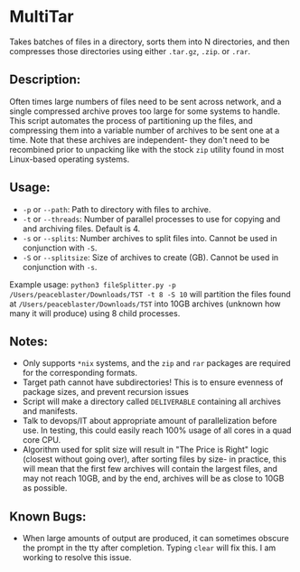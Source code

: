 # MultiTar
 Takes batches of files in a directory, sorts them into N directories, and then compresses those directories using either `.tar.gz`, `.zip`. or `.rar`.
 
## Description:
 Often times large numbers of files need to be sent across network, and a single compressed archive proves too large for some systems to handle. This script automates the process of partitioning up the files, and compressing them into a variable number of archives to be sent one at a time. Note that these archives are independent- they don't need to be recombined prior to unpacking like with the stock `zip` utility found in most Linux-based operating systems.
 
## Usage:
 - `-p` or `--path`: Path to directory with files to archive.
 - `-t` or `--threads`: Number of parallel processes to use for copying and and archiving files. Default is 4.
 - `-s` or `--splits`: Number archives to split files into. Cannot be used in conjunction with `-S`.
 - `-S` or `--splitsize`: Size of archives to create (GB). Cannot be used in conjunction with `-s`.
 
 Example usage: `python3 fileSplitter.py -p /Users/peaceblaster/Downloads/TST -t 8 -S 10` will partition the files found at `/Users/peaceblaster/Downloads/TST` into 10GB archives (unknown how many it will produce) using 8 child processes.
 
## Notes:
 - Only supports `*nix` systems, and the `zip` and `rar` packages are required for the corresponding formats.
 - Target path cannot have subdirectories! This is to ensure evenness of package sizes, and prevent recursion issues
 - Script will make a directory called `DELIVERABLE` containing all archives and manifests.
 - Talk to devops/IT about appropriate amount of parallelization before use. In testing, this could easily reach 100% usage of all cores in a quad core CPU.
 - Algorithm used for split size will result in "The Price is Right" logic (closest without going over), after sorting files by size- in practice, this will mean that the first few archives will contain the largest files, and may not reach 10GB, and by the end, archives will be as close to 10GB as possible.

## Known Bugs:
 - When large amounts of output are produced, it can sometimes obscure the prompt in the tty after completion. Typing `clear` will fix this. I am working to resolve this issue.
